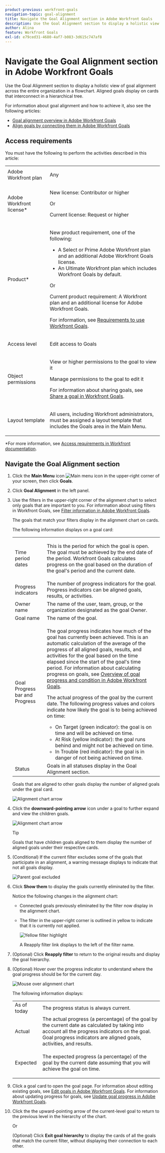 ```yaml
---
product-previous: workfront-goals
navigation-topic: goal-alignment
title: Navigate the Goal Alignment section in Adobe Workfront Goals
description: Use the Goal Alignment section to display a holistic view of goal alignment across the entire organization in a flowchart. Aligned goals display on cards that interconnect in a hierarchical tree.
author: Alina
feature: Workfront Goals
exl-id: e79ced31-4680-4af7-b083-3d615c747af8
---
```

# Navigate the Goal Alignment section in Adobe Workfront Goals

Use the Goal Alignment section to display a holistic view of goal alignment across the entire organization in a flowchart. Aligned goals display on cards that interconnect in a hierarchical tree.

For information about goal alignment and how to achieve it, also see the following articles:

* [Goal alignment overview in Adobe Workfront Goals](../../workfront-goals/goal-alignment/goal-alignment-overview.md) 
* [Align goals by connecting them in Adobe Workfront Goals](../../workfront-goals/goal-alignment/align-goals-by-connecting-them.md)

## Access requirements

You must have the following to perform the activities described in this article:

<table style="table-layout:auto">
<col>
</col>
<col>
</col>
<tbody>
<tr>
<td role="rowheader">Adobe Workfront plan</td>
<td>
<p>Any</p>

</td>
</tr>
<tr>
<td role="rowheader">Adobe Workfront license*</td>
<td>
<p>New license: Contributor or higher</p>
Or
<p>Current license: Request or higher</p>  </td>
</tr>
<tr>
<td role="rowheader">Product*</td>
<td>
<p> New product requirement, one of the following: </p>
<ul>
<li>A Select or Prime Adobe Workfront plan and an additional Adobe Workfront Goals license.</li>
<li>An Ultimate Workfront plan which includes Workfront Goals by default. </li></ul>
<p>Or</p>
<p>Current product requirement: A Workfront plan and an additional license for Adobe Workfront Goals. </p> <p>For information, see <a href="../../workfront-goals/goal-management/access-needed-for-wf-goals.md" class="MCXref xref">Requirements to use Workfront Goals</a>. </p> </td>
</tr>
<tr>
<td role="rowheader">Access level</td>
<td> <p>Edit access to Goals</p> </td>
</tr>
<tr data-mc-conditions="">
<td role="rowheader">Object permissions</td>
<td>
<div>
<p>View or higher permissions to the goal to view it</p>
<p>Manage permissions to the goal to edit it</p>
<p>For information about sharing goals, see <a href="../../workfront-goals/workfront-goals-settings/share-a-goal.md" class="MCXref xref">Share a goal in Workfront Goals</a>. </p>
</div> </td>
</tr>
<tr>
<td role="rowheader"><p>Layout template</p></td>
<td> <p>All users, including Workfront administrators,  must be assigned a layout template that includes the Goals area in the Main Menu. </p>  
</td>
</tr>
</tbody>
</table>

*For more information, see [Access requirements in Workfront documentation](/help/quicksilver/administration-and-setup/add-users/access-levels-and-object-permissions/access-level-requirements-in-documentation.md).

## Navigate the Goal Alignment section

1. Click the **Main Menu** icon ![Main menu icon](../goal-alignment/assets/dots-main-menu-icon.png) in the upper-right corner of your screen, then click **Goals**. 
   <!-- Add this when Shell is available to all: or (if available), click the **Main Menu** icon ![Main menu icon](../goal-alignment/assets/three-line-main-menu-icon.png) in the upper-left corner)
   -->
1. Click **Goal Alignment** in the left panel.
1. Use the filters in the upper-right corner of the alignment chart to select only goals that are important to you. For information about using filters in Workfront Goals, see [Filter information in Adobe Workfront Goals](../../workfront-goals/goal-management/filter-information-wf-goals.md).

   The goals that match your filters display in the alignment chart on cards.

   The following information displays on a goal card:

   <table style="table-layout:auto"> 
    <col> 
    <col> 
    <tbody> 
     <tr> 
      <td role="rowheader">Time period dates </td> 
      <td> <p>This is the period for which the goal is open. The goal must be achieved by the end date of the period. Workfront Goals calculates progress on the goal based on the duration of the goal's period and the current date.</p> </td> 
     </tr> 
     <tr> 
      <td role="rowheader">Progress indicators</td> 
      <td>The number of progress indicators for the goal. Progress indicators can be aligned goals, results, or activities. </td> 
     </tr> 
     <tr> 
      <td role="rowheader">Owner name</td> 
      <td>The name of the user, team, group, or the organization designated as the goal&nbsp;Owner. </td> 
     </tr> 
     <tr> 
      <td role="rowheader">Goal name</td> 
      <td>The name of the goal. </td> 
     </tr> 
     <tr> 
      <td role="rowheader">Goal Progress bar <span>and Progress</span></td> 
      <td> <p>The goal progress indicates how much of the goal has currently been achieved. This is an automatic calculation of the average of the progress of all aligned goals, results, and activities for the goal based on the time elapsed since the start of the goal's time period. For information about calculating progress on goals, see <a href="../../workfront-goals/goal-management/calculate-goal-progress.md" class="MCXref xref">Overview of goal progress and condition in Adobe Workfront Goals</a>. </p> 
       <div> 
        <p>The actual progress of the goal by the current date.&nbsp;The following progress values and colors indicate how likely the goal is to being achieved on time: </p> 
        <ul> 
         <li><span>On Target</span> (green indicator): the goal is on time and will be achieved on time.</li> 
         <li> <span>At Risk</span> (yellow indicator):&nbsp;the goal runs behind and might not be achieved on time.</li> 
         <li> <span>In&nbsp;Trouble</span> (red indicator): the goal is in danger of not being achieved on time. </li> 
        </ul> 
       </div> </td> 
     </tr> <!--
      <tr data-mc-conditions="QuicksilverOrClassic.Draft mode"> 
       <td role="rowheader">Updated on date </td> 
       <td> <p>The date when the goal was last updated</p> <p>(NOTE: drafted because I think this was removed with the alignment chart redesign - 21.1) </p> </td> 
      </tr>
     --> 
     <tr> 
      <td role="rowheader">Status</td> 
      <td><span>Goals in all statuses display in the Goal Alignment section.</span> </td> 
     </tr> 
    </tbody> 
   </table>

   Goals that are aligned to other goals display the number of aligned goals under the goal card.

   ![Alignment chart arrow](assets/alignment-chart-arrow-for-aligned-goals-highlighted-350x241.png)

1. Click the **downward-pointing arrow** icon under a goal to further expand and view the children goals.

   ![Alignment chart arrow](assets/alignment-chart-arrow-for-aligned-goals-highlighted-350x241.png)

   >[!TIP]
   >
   >Goals that have children goals aligned to them display the number of aligned goals under their respective cards.

1. (Conditional) If the current filter excludes some of the goals that participate in an alignment, a warning message displays to indicate that not all goals display.

   ![Parent goal excluded](assets/parent-goal-excluded-by-filter-alignment-section-350x230.png)

1. Click&nbsp;**Show them** to display the goals currently eliminated by the filter.

   Notice the following changes in the alignment chart:

   * Connected goals previously eliminated by the filter now display in the alignment chart. 
   * The filter in the upper-right corner is outlined in yellow to indicate that it is currently not applied.

     ![Yellow filter highlight](assets/reapply-filter-link-and-yellow-filter-highlight-350x120.png)

     A Reapply filter link displays to the left of the filter name.

1. (Optional) Click **Reapply filter** to return to the original results and display the goal hierarchy.
1. (Optional) Hover over the progress indicator to understand where the goal progress should be for the current day.

   ![Mouse over alignment chart](assets/progress-mouse-over-alignment-chart-350x163.png)

   The following information displays:

   <table style="table-layout:auto"> 
    <col> 
    <col> 
    <tbody> 
     <tr> 
      <td role="rowheader">As of today</td> 
      <td>The progress status is always current. </td> 
     </tr> 
     <tr> 
      <td role="rowheader"><span>Actual</span> </td> 
      <td>The actual progress (a percentage) of the goal by the current date as calculated by taking into account all the progress indicators on the goal. Goal progress indicators are aligned goals, activities, and results. </td> 
     </tr> 
     <tr> 
      <td role="rowheader">Expected</td> 
      <td> <p>The expected progress (a percentage) of the goal by the current date assuming that you will achieve the goal on time.</p> </td> 
     </tr> 
    </tbody> 
   </table>

1. Click a goal card to open the goal page. For information about editing existing goals, see [Edit goals in Adobe Workfront Goals](../../workfront-goals/goal-management/edit-goals.md). For information about updating progress for goals, see [Update goal progress in Adobe Workfront Goals](../../workfront-goals/goal-review-and-workfront-goals-sections/check-in-goals.md).

1. Click the the upward-pointing arrow of the current-level goal to return to the previous level in the hierarchy of the chart.

   Or

   (Optional) Click **Exit goal hierarchy** to display the cards of all the goals that match the current filter, without displaying their connection to each other.



